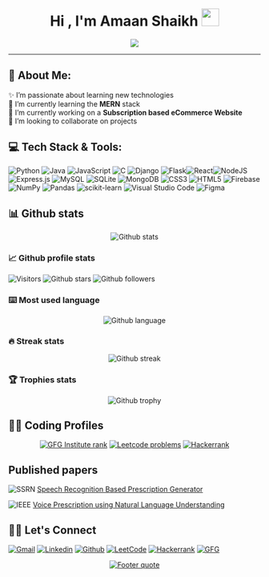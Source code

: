 <h1 align="center">Hi , I'm Amaan Shaikh <img src="https://media.giphy.com/media/hvRJCLFzcasrR4ia7z/giphy.gif" width="35"></h1>
<p align="center">
  <a href="https://github.com/DenverCoder1/readme-typing-svg"><img src="https://readme-typing-svg.herokuapp.com?lines=Computer+Engineering+Student;Aspiring+Full+Stack+Developer;Always%20learning%20new%20things&center=true&width=500&height=50"></a>
</p>
<hr/>

## 💫 About Me:
✨ I’m passionate about learning new technologies<br>🌱 I’m currently learning the <b>MERN</b> stack<br>🔭 I’m currently working on a <b>Subscription based eCommerce Website</b><br>👯 I’m looking to collaborate on projects<br>

## 💻 Tech Stack & Tools:
![Python](https://img.shields.io/badge/python-3670A0?style=for-the-badge&logo=python&logoColor=ffdd54)
![Java](https://img.shields.io/badge/java-%23ED8B00.svg?style=for-the-badge&logo=java&logoColor=white) ![JavaScript](https://img.shields.io/badge/javascript-%23323330.svg?style=for-the-badge&logo=javascript&logoColor=%23F7DF1E) ![C](https://img.shields.io/badge/c-%2300599C.svg?style=for-the-badge&logo=c&logoColor=white) ![Django](https://img.shields.io/badge/django-%23092E20.svg?style=for-the-badge&logo=django&logoColor=white) ![Flask](https://img.shields.io/badge/flask-%23000.svg?style=for-the-badge&logo=flask&logoColor=white)![React](https://img.shields.io/badge/react-%2320232a.svg?style=for-the-badge&logo=react&logoColor=%2361DAFB)![NodeJS](https://img.shields.io/badge/node.js-6DA55F?style=for-the-badge&logo=node.js&logoColor=white) ![Express.js](https://img.shields.io/badge/express.js-%23404d59.svg?style=for-the-badge&logo=express&logoColor=%2361DAFB) ![MySQL](https://img.shields.io/badge/mysql-%2300f.svg?style=for-the-badge&logo=mysql&logoColor=white) ![SQLite](https://img.shields.io/badge/sqlite-%2307405e.svg?style=for-the-badge&logo=sqlite&logoColor=white) ![MongoDB](https://img.shields.io/badge/MongoDB-%234ea94b.svg?style=for-the-badge&logo=mongodb&logoColor=white) ![CSS3](https://img.shields.io/badge/css3-%231572B6.svg?style=for-the-badge&logo=css3&logoColor=white) ![HTML5](https://img.shields.io/badge/html5-%23E34F26.svg?style=for-the-badge&logo=html5&logoColor=white)
![Firebase](https://img.shields.io/badge/firebase-%23039BE5.svg?style=for-the-badge&logo=firebase) ![NumPy](https://img.shields.io/badge/numpy-%23013243.svg?style=for-the-badge&logo=numpy&logoColor=white) ![Pandas](https://img.shields.io/badge/pandas-%23150458.svg?style=for-the-badge&logo=pandas&logoColor=white) ![scikit-learn](https://img.shields.io/badge/scikit--learn-%23F7931E.svg?style=for-the-badge&logo=scikit-learn&logoColor=white) ![Visual Studio Code](https://img.shields.io/badge/Visual%20Studio%20Code-0078d7.svg?style=for-the-badge&logo=visual-studio-code&logoColor=white) ![Figma](https://img.shields.io/badge/figma-%23F24E1E.svg?style=for-the-badge&logo=figma&logoColor=white)  
## 📊 Github stats
<div align="center">

  <a>![Github stats][github-stats]</a>

</div>

### 📈 Github profile stats

![Visitors][visitors-badge]
![Github stars][github-stars-shield]
![Github followers][github-followers-shield]

### ⌨️ Most used language
<div align="center">

  <a>![Github language][github-language]</a>

</div>

### 🔥 Streak stats
<div align="center">

  <a>![Github streak][github-streak]</a>

</div>

### 🏆 Trophies stats
<div align="center">

  <a>![Github trophy][github-trophy]</a>

</div>

## 👨‍💻 Coding Profiles  
<div align="center">

  <a href="">[![GFG Institute rank][gfg-rank-shield]][gfg-url]</a>
  <a href="">[![Leetcode problems][leetcode-problems-badge]][leetcode-url]</a>
  <a href="">[![Hackerrank][hackerrank-shield]][hackerrank-url]</a>

</div>

## Published papers
![SSRN][ssrn-shield] [Speech Recognition Based Prescription Generator][ssrn-paper-url]  

![IEEE][ieee-shield] [Voice Prescription using Natural Language Understanding][ieee-paper-url]

## 🙋‍♂️ Let's Connect
[![Gmail][gmail-shield]][gmail-url]
[![Linkedin][linkedin-shield]][linkedin-url]
[![Github][github-shield]][github-url]
[![LeetCode][leetcode-shield]][leetcode-url]
[![Hackerrank][hackerrank-shield]][hackerrank-url]
[![GFG][gfg-shield]][gfg-url]
<br>

<div align="center">

  <a href="https://github.com/Amaan6674">![Footer quote][quote-url]</a>

</div>

<!-- MARKDOWN LINKS & IMAGES -->
[visitors-badge]: https://visitor-badge.glitch.me/badge?page_id=Amaan6674
[github-stars-shield]: https://img.shields.io/github/stars/Amaan6674?style=social
[github-followers-shield]: https://img.shields.io/github/followers/Amaan6674?style=social
[github-language]: https://github-readme-stats.vercel.app/api/top-langs/?username=Amaan6674&theme=algolia
[github-streak]: https://github-readme-streak-stats.herokuapp.com/?user=Amaan6674&theme=algolia
[github-trophy]: https://github-profile-trophy.vercel.app/?username=Amaan6674&theme=algolia
[github-stats]: https://github-readme-stats.vercel.app/api?username=Amaan6674&theme=algolia&show_icons=true&include_all_commits=false&count_private=true&cache_seconds=7200
[leetcode-problems-badge]: https://badges.peiyuan.ch/leetcode/Amaan330/solved?color=orange&logo=leetcode
[gfg-rank-shield]: https://img.shields.io/badge/Institute%20Rank-36-green?labelColor=white&logo=geeksforgeeks&style=flat
[leetcode-url]: https://leetcode.com/Amaan330
[gfg-url]: https://auth.geeksforgeeks.org/user/amaanshaf0ev
[hackerrank-shield]: https://img.shields.io/badge/-Amaan%20Shaikh-black?style=flat&logo=hackerrank
[hackerrank-url]: https://www.hackerrank.com/amaanshaikh6674
[ssrn-shield]: https://img.shields.io/badge/-SSRN-informational?style=flat&logo=ssrn&logoColor=darkblue&color=white
[ssrn-paper-url]: https://papers.ssrn.com/sol3/papers.cfm?abstract_id=3867738
[ieee-shield]: https://img.shields.io/badge/IEEE-informational?style=flat&logo=ieee
[ieee-paper-url]: https://ieeexplore.ieee.org/document/9807998
[quote-url]: https://quotes-github-readme.vercel.app/api?type=horizontal&theme=radical
[gmail-shield]: https://img.shields.io/badge/-Amaan%20Shaikh-grey?style=flat&logo=gmail
[gmail-url]: mailto:amaanshaikh6674@gmail.com
[linkedin-shield]: https://img.shields.io/badge/-Amaan%20Shaikh-blue?style=flat&logo=linkedin&logoColor=white
[linkedin-url]: https://www.linkedin.com/in/amaan330
[github-shield]: https://img.shields.io/badge/-Amaan%20Shaikh-black?style=flat&logo=github
[linkedin-shield]: https://img.shields.io/badge/-Amaan%20Shaikh-blue?style=flat&logo=linkedin&logoColor=white
[github-shield]: https://img.shields.io/badge/-Amaan%20Shaikh-black?style=flat&logo=github
[quote-url]: https://quotes-github-readme.vercel.app/api?type=horizontal&theme=algolia
[leetcode-shield]: https://img.shields.io/badge/-Amaan%20Shaikh-grey?style=flat&logo=leetcode
[gfg-shield]: https://img.shields.io/badge/-Amaan%20Shaikh-darkgreen?style=flat&labelColor=white&logo=geeksforgeeks
[gfg-url]: https://auth.geeksforgeeks.org/user/amaanshaf0ev
[github-url]: https://github.com/Amaan6674
